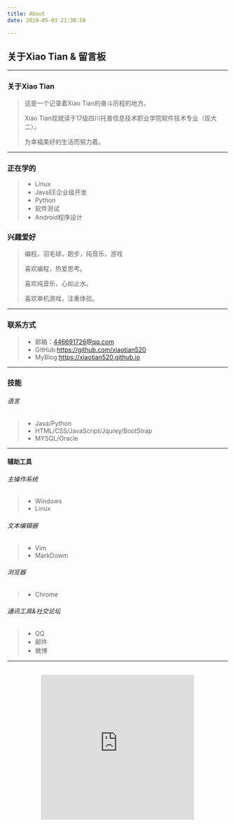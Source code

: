 ```yaml
---
title: About
date: 2019-05-03 21:38:50

---
```

## 关于Xiao Tian & 留言板

---

### 关于Xiao Tian
> 这是一个记录着Xiao Tian的奋斗历程的地方。
> 
> Xiao Tian现就读于17级四川托普信息技术职业学院软件技术专业（现大二）。
> 
> 为幸福美好的生活而努力着。

---

### 正在学的

> - Linux
> - JavaEE企业级开发
> - Python
> - 软件测试
> - Android程序设计

### 兴趣爱好

> 编程，羽毛球，跑步，纯音乐，游戏
> 
> 喜欢编程，热爱思考。
> 
> 喜欢纯音乐，心如止水。
> 
> 喜欢单机游戏，注重体验。

---

### 联系方式

> - 邮箱：446691726@qq.com
> - GitHub:https://github.com/xiaotian520
> - MyBlog:https://xiaotian520.github.io

---

### 技能

###### 语言

> - Java/Python
> - HTML/CSS/JavaScript/Jqurey/BootStrap
> - MYSQL/Oracle

---

#### 辅助工具

###### 主操作系统

> - Windows
> - Linux

###### 文本编辑器

> - Vim
> - MarkDowm

###### 浏览器

> - Chrome

###### 通讯工具&社交论坛

> - QQ
> - 邮件
> - 微博
---

<div class="player" style="width: 350px;height: 350px;margin: 0 auto;"><br><iframe scrolling="auto" frameborder="no" border="0" marginwidth="0" marginheight="0" width="100%" height="330" src="http://music.163.com/outchain/player?type=0&id=2784415920&auto=0&height=430"></iframe><br></div>